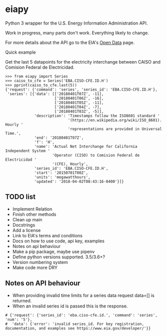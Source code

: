 # eiapy

Python 3 wrapper for the U.S. Energy Information Administration API.  

Work in progress, many parts don't work. Everything likely to change.  

For more details about the API go to the EIA's [Open Data](https://www.eia.gov/opendata/) page.

Quick example

Get the last 5 datapoints for the electricity interchange between CAISO and Comision Federal de Electricidad.

```python3
>>> from eiapy import Series
>>> caiso_to_cfe = Series('EBA.CISO-CFE.ID.H')
>>> pprint(caiso_to_cfe.last(5))
{'request': {'command': 'series', 'series_id': 'EBA.CISO-CFE.ID.H'},
 'series': [{'data': [['20180401T07Z', -11],
                      ['20180401T06Z', -16],
                      ['20180401T05Z', -11],
                      ['20180401T04Z', -7],
                      ['20180401T03Z', -5]],
             'description': 'Timestamps follow the ISO8601 standard '
                            '(https://en.wikipedia.org/wiki/ISO_8601). Hourly '
                            'representations are provided in Universal Time.',
             'end': '20180401T07Z',
             'f': 'H',
             'name': 'Actual Net Interchange for California Independent System '
                     'Operator (CISO) to Comision Federal de Electricidad '
                     '(CFE), Hourly',
             'series_id': 'EBA.CISO-CFE.ID.H',
             'start': '20150701T00Z',
             'units': 'megawatthours',
             'updated': '2018-04-02T08:43:16-0400'}]}

```

## TODO list

- Implement Relation
- Finish other methods
- Clean up main
- Docstrings
- Add a license
- Link to EIA's terms and conditions
- Docs on how to use code, api key, examples
- Notes on api behaviour
- Make a pip package, maybe use pipenv
- Define python versions supported. 3.5/3.6+?
- Version numbering system
- Make code more DRY

## Notes on API behaviour
- When providing invalid time limits for a series data request data=[] is returned.
- When an invalid series id is passed this is the response.
```
# {'request': {'series_id': 'eba.ciso-cfe.id.', 'command': 'series', 'num': '5'},
#  'data': {'error': 'invalid series_id. For key registration, documentation, and examples see https://www.eia.gov/developer/'}}
```
